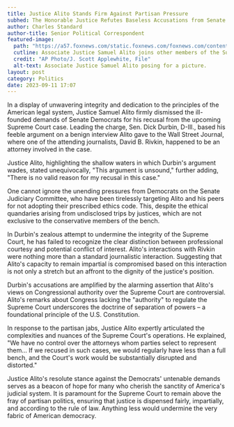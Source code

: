 ```yaml
---
title: Justice Alito Stands Firm Against Partisan Pressure
subhed: The Honorable Justice Refutes Baseless Accusations from Senate Democrats
author: Charles Standard
author-title: Senior Political Correspondent
featured-image: 
  path: "https://a57.foxnews.com/static.foxnews.com/foxnews.com/content/uploads/2023/09/343/192/justice-samuel-alito.jpg?ve=1&tl=1"
  cutline: Associate Justice Samuel Alito joins other members of the Supreme Court as they pose for a new group portrait.
  credit: "AP Photo/J. Scott Applewhite, File"
  alt-text: Associate Justice Samuel Alito posing for a picture.
layout: post
category: Politics
date: 2023-09-11 17:07
---
```


In a display of unwavering integrity and dedication to the principles of the American legal system, Justice Samuel Alito firmly dismissed the ill-founded demands of Senate Democrats for his recusal from the upcoming Supreme Court case. Leading the charge, Sen. Dick Durbin, D-Ill., based his feeble argument on a benign interview Alito gave to the Wall Street Journal, where one of the attending journalists, David B. Rivkin, happened to be an attorney involved in the case.

Justice Alito, highlighting the shallow waters in which Durbin's argument wades, stated unequivocally, "This argument is unsound," further adding, "There is no valid reason for my recusal in this case."

One cannot ignore the unending pressures from Democrats on the Senate Judiciary Committee, who have been tirelessly targeting Alito and his peers for not adopting their prescribed ethics code. This, despite the ethical quandaries arising from undisclosed trips by justices, which are not exclusive to the conservative members of the bench.

In Durbin's zealous attempt to undermine the integrity of the Supreme Court, he has failed to recognize the clear distinction between professional courtesy and potential conflict of interest. Alito's interactions with Rivkin were nothing more than a standard journalistic interaction. Suggesting that Alito's capacity to remain impartial is compromised based on this interaction is not only a stretch but an affront to the dignity of the justice's position.

Durbin's accusations are amplified by the alarming assertion that Alito's views on Congressional authority over the Supreme Court are controversial. Alito's remarks about Congress lacking the "authority" to regulate the Supreme Court underscores the doctrine of separation of powers – a foundational principle of the U.S. Constitution.

In response to the partisan jabs, Justice Alito expertly articulated the complexities and nuances of the Supreme Court's operations. He explained, "We have no control over the attorneys whom parties select to represent them... If we recused in such cases, we would regularly have less than a full bench, and the Court's work would be substantially disrupted and distorted."

Justice Alito's resolute stance against the Democrats' untenable demands serves as a beacon of hope for many who cherish the sanctity of America's judicial system. It is paramount for the Supreme Court to remain above the fray of partisan politics, ensuring that justice is dispensed fairly, impartially, and according to the rule of law. Anything less would undermine the very fabric of American democracy.
